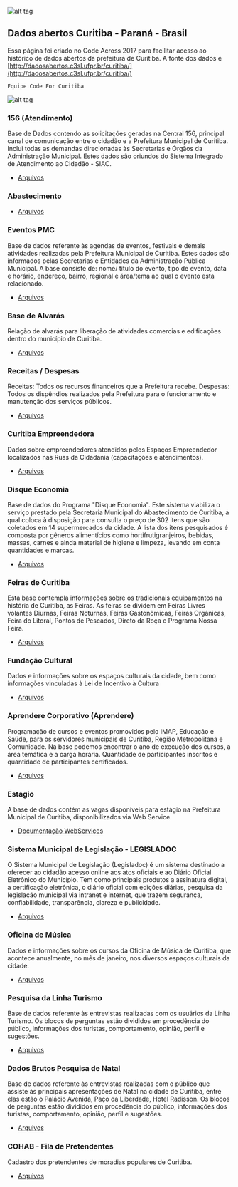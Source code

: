 ![alt tag](http://codeacross2017.herokuapp.com/img/banner.jpg)

## Dados abertos Curitiba - Paraná - Brasil

Essa página foi criado no Code Across 2017 para facilitar acesso ao histórico de dados abertos da prefeitura de Curitiba. 
A fonte dos dados é [http://dadosabertos.c3sl.ufpr.br/curitiba/](http://dadosabertos.c3sl.ufpr.br/curitiba/)

`Equipe Code For Curitiba`

![alt tag](http://res.cloudinary.com/hrscywv4p/image/upload/c_limit,f_auto,h_3000,q_90,w_1200/v1/444572/9096184ba9194addace91811d3d9fac0_o74tsy.png)



### 156 (Atendimento)
Base de Dados contendo as solicitações geradas na Central 156, principal canal de comunicação entre o cidadão e a Prefeitura Municipal de Curitiba. Inclui todas as demandas direcionadas às Secretarias e Órgãos da Administração Municipal. Estes dados são oriundos do Sistema Integrado de Atendimento ao Cidadão - SIAC.

- [Arquivos](http://dadosabertos.c3sl.ufpr.br/curitiba/156/156.xml)


### Abastecimento

- [Arquivos](http://dadosabertos.c3sl.ufpr.br/curitiba/Abastecimento/)


### Eventos PMC
Base de dados referente às agendas de eventos, festivais e demais atividades realizadas pela Prefeitura Municipal de Curitiba. Estes dados são informados pelas Secretarias e Entidades da Administração Pública Municipal. A base consiste de: nome/ título do evento, tipo de evento, data e horário, endereço, bairro, regional e área/tema ao qual o evento esta relacionado.

- [Arquivos](http://dadosabertos.c3sl.ufpr.br/curitiba/AgendaPMC/)

### Base de Alvarás
Relação de alvarás para liberação de atividades comercias e edificações dentro do município de Curitiba.

- [Arquivos](http://dadosabertos.c3sl.ufpr.br/curitiba/BaseAlvaras/)

### Receitas / Despesas
Receitas: Todos os recursos financeiros que a Prefeitura recebe. Despesas: Todos os dispêndios realizados pela Prefeitura para o funcionamento e manutenção dos serviços públicos.

- [Arquivos](http://dadosabertos.c3sl.ufpr.br/curitiba/BaseReceitaDespesa/)

### Curitiba Empreendedora
Dados sobre empreendedores atendidos pelos Espaços Empreendedor localizados nas Ruas da Cidadania (capacitações e atendimentos).

- [Arquivos](http://dadosabertos.c3sl.ufpr.br/curitiba/CuritibaEmpreendedora/)

### Disque Economia
Base de dados do Programa "Disque Economia". Este sistema viabiliza o serviço prestado pela Secretaria Municipal do Abastecimento de Curitiba, a qual coloca à disposição para consulta o preço de 302 itens que são coletados em 14 supermercados da cidade. A lista dos itens pesquisados é composta por gêneros alimentícios como hortifrutigranjeiros, bebidas, massas, carnes e ainda material de higiene e limpeza, levando em conta quantidades e marcas.

- [Arquivos](http://dadosabertos.c3sl.ufpr.br/curitiba/DisqueEconomia/)

### Feiras de Curitiba
Esta base contempla informações sobre os tradicionais equipamentos na história de Curitiba, as Feiras. As feiras se dividem em Feiras Livres volantes Diurnas, Feiras Noturnas, Feiras Gastonômicas, Feiras Orgânicas, Feira do Litoral, Pontos de Pescados, Direto da Roça e Programa Nossa Feira.

- [Arquivos](http://dadosabertos.c3sl.ufpr.br/curitiba/FeirasCuritiba/)

### Fundação Cultural
Dados e informações sobre os espaços culturais da cidade, bem como informações vinculadas à Lei de Incentivo à Cultura

- [Arquivos](http://dadosabertos.c3sl.ufpr.br/curitiba/FundacaoCultural/)

### Aprendere Corporativo (Aprendere)
Programação de cursos e eventos promovidos pelo IMAP, Educação e Saúde, para os servidores municipais de Curitiba, Região Metropolitana e Comunidade. Na base podemos encontrar o ano de execução dos cursos, a área temática e a carga horária. Quantidade de participantes inscritos e quantidade de participantes certificados.

- [Arquivos](http://dadosabertos.c3sl.ufpr.br/curitiba/IMAPAprendere/)

### Estagio
A base de dados contém as vagas disponíveis para estágio na Prefeitura Municipal de Curitiba, disponibilizados via Web Service.

- [Documentação WebServices](http://dadosabertos.c3sl.ufpr.br/curitiba/IMAPEstagios/)

### Sistema Municipal de Legislação - LEGISLADOC
O Sistema Municipal de Legislação (Legisladoc) é um sistema destinado a oferecer ao cidadão acesso online aos atos oficiais e ao Diário Oficial Eletrônico do Município. Tem como principais produtos a assinatura digital, a certificação eletrônica, o diário oficial com edições diárias, pesquisa da legislação municipal via intranet e internet, que trazem segurança, confiabilidade, transparência, clareza e publicidade.

- [Arquivos](http://dadosabertos.c3sl.ufpr.br/curitiba/Legisladoc/)

### Oficina de Música
Dados e informações sobre os cursos da Oficina de Música de Curitiba, que acontece anualmente, no mês de janeiro, nos diversos espaços culturais da cidade.

- [Arquivos](http://dadosabertos.c3sl.ufpr.br/curitiba/OficinaMusica/)

### Pesquisa da Linha Turismo
Base de dados referente às entrevistas realizadas com os usuários da Linha Turismo. Os blocos de perguntas estão divididos em procedência do público, informações dos turistas, comportamento, opinião, perfil e sugestões.

- [Arquivos](http://dadosabertos.c3sl.ufpr.br/curitiba/PesquisaLinhaTurismo/)

### Dados Brutos Pesquisa de Natal
Base de dados referente às entrevistas realizadas com o público que assiste às principais apresentações de Natal na cidade de Curitiba, entre elas estão o Palácio Avenida, Paço da Liberdade, Hotel Radisson. Os blocos de perguntas estão divididos em procedência do público, informações dos turistas, comportamento, opinião, perfil e sugestões.

- [Arquivos](http://dadosabertos.c3sl.ufpr.br/curitiba/PesquisaNatal/)

### COHAB - Fila de Pretendentes
Cadastro dos pretendentes de moradias populares de Curitiba.

- [Arquivos](http://dadosabertos.c3sl.ufpr.br/curitiba/PretendentesCohab/)
